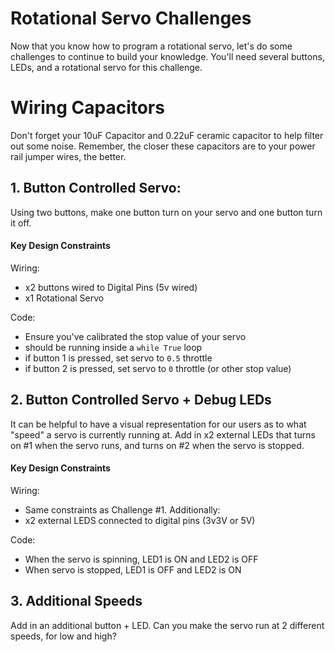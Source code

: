 # Rotational Servo Challenges
Now that you know how to program a rotational servo, let's do some challenges to continue to build your knowledge. You'll need several buttons, LEDs, and a rotational servo for this challenge. 

# Wiring Capacitors
Don't forget your 10uF Capacitor and 0.22uF ceramic capacitor to help filter out some noise. Remember, the closer these capacitors are to your power rail jumper wires, the better. 

## 1. Button Controlled Servo:
Using two buttons, make one button turn on your servo and one button turn it off. 

#### Key Design Constraints
Wiring:
* x2 buttons wired to Digital Pins (5v wired)
* x1 Rotational Servo

Code:
* Ensure you've calibrated the stop value of your servo 
* should be running inside a `while True` loop
* if button 1 is pressed, set servo to `0.5` throttle
* if button 2 is pressed, set servo to `0` throttle (or other stop value)

## 2. Button Controlled Servo + Debug LEDs

It can be helpful to have a visual representation for our users as to what "speed" a servo is currently running at. Add in x2 external LEDs that turns on #1 when the servo runs, and turns on #2 when the servo is stopped. 

#### Key Design Constraints
Wiring:
* Same constraints as Challenge #1. Additionally: 
* x2 external LEDS connected to digital pins (3v3V or 5V)

Code:
* When the servo is spinning, LED1 is ON and LED2 is OFF
* When servo is stopped, LED1 is OFF and LED2 is ON

## 3. Additional Speeds
Add in an additional button + LED. Can you make the servo run at 2 different speeds, for low and high? 